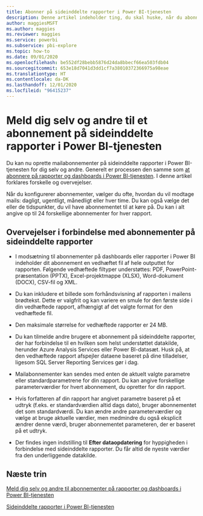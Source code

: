 ```yaml
---
title: Abonner på sideinddelte rapporter i Power BI-tjenesten
description: Denne artikel indeholder ting, du skal huske, når du abonnerer på sideinddelte rapporter i Power BI-tjenesten.
author: maggiesMSFT
ms.author: maggies
ms.reviewer: maggies
ms.service: powerbi
ms.subservice: pbi-explore
ms.topic: how-to
ms.date: 09/01/2020
ms.openlocfilehash: be552df28bebb5876d24da8bbecf66ea503fdb04
ms.sourcegitcommit: 653e18d7041d3dd1cf7a38010372366975a98eae
ms.translationtype: HT
ms.contentlocale: da-DK
ms.lasthandoff: 12/01/2020
ms.locfileid: "96415237"
---
```

# <a name="subscribe-yourself-and-others-to-paginated-reports-in-the-power-bi-service"></a>Meld dig selv og andre til et abonnement på sideinddelte rapporter i Power BI-tjenesten 

Du kan nu oprette mailabonnementer på sideinddelte rapporter i Power BI-tjenesten for dig selv og andre. Generelt er processen den samme som [at abonnere på rapporter og dashboards i Power BI-tjenesten](end-user-subscribe.md). I denne artikel forklares forskelle og overvejelser. 

Når du konfigurerer abonnementer, vælger du ofte, hvordan du vil modtage mails: dagligt, ugentligt, månedligt eller hver time. Du kan også vælge det eller de tidspunkter, du vil have abonnementet til at køre på. Du kan i alt angive op til 24 forskellige abonnementer for hver rapport. 

## <a name="considerations-for-paginated-report-subscriptions"></a>Overvejelser i forbindelse med abonnementer på sideinddelte rapporter 

- I modsætning til abonnementer på dashboards eller rapporter i Power BI indeholder dit abonnement en vedhæftet fil af hele outputtet for rapporten.  Følgende vedhæftede filtyper understøttes: PDF, PowerPoint-præsentation (PPTX), Excel-projektmappe (XLSX), Word-dokument (DOCX), CSV-fil og XML.

- Du kan inkludere et billede som forhåndsvisning af rapporten i mailens brødtekst.  Dette er valgfrit og kan variere en smule for den første side i din vedhæftede rapport, afhængigt af det valgte format for den vedhæftede fil. 

- Den maksimale størrelse for vedhæftede rapporter er 24 MB. 

- Du kan tilmelde andre brugere et abonnement på sideinddelte rapporter, der har forbindelse til en hvilken som helst understøttet datakilde, herunder Azure Analysis Services eller Power BI-datasæt. Husk på, at den vedhæftede rapport afspejler dataene baseret på dine tilladelser, ligesom SQL Server Reporting Services gør i dag. 

- Mailabonnementer kan sendes med enten de aktuelt valgte parametre eller standardparametrene for din rapport.  Du kan angive forskellige parameterværdier for hvert abonnement, du opretter for din rapport. 

- Hvis forfatteren af din rapport har angivet parametre baseret på et udtryk (f.eks. er standardværdien altid dags dato), bruger abonnementet det som standardværdi. Du kan ændre andre parameterværdier og vælge at bruge aktuelle værdier, men medmindre du også eksplicit ændrer denne værdi, bruger abonnementet parameteren, der er baseret på et udtryk.

- Der findes ingen indstilling til **Efter dataopdatering** for hyppigheden i forbindelse med sideinddelte rapporter. Du får altid de nyeste værdier fra den underliggende datakilde. 

## <a name="next-steps"></a>Næste trin

[Meld dig selv og andre til abonnementer på rapporter og dashboards i Power BI-tjenesten](../collaborate-share/service-report-subscribe.md)

[Sideinddelte rapporter i Power BI-tjenesten](end-user-paginated-report.md)
